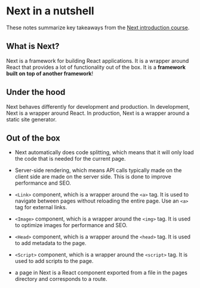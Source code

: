 # Next in a nutshell
These notes summarize key takeaways from the [Next introduction course](https://nextjs.org/learn/foundations/about-nextjs).

## What is Next?
Next is a framework for building React applications. It is a wrapper around React that provides a lot of functionality out of the box. It is a **framework built on top of another framework**!

## Under the hood
Next behaves differently for development and production. In development, Next is a wrapper around React. In production, Next is a wrapper around a static site generator.

## Out of the box
- Next automatically does code splitting, which means that it will only load the code that is needed for the current page.

- Server-side rendering, which means API calls typically made on the client side are made on the server side. This is done to improve performance and SEO.

- `<Link>` component, which is a wrapper around the `<a>` tag. It is used to navigate between pages without reloading the entire page. Use an `<a>` tag for external links.

- `<Image>` component, which is a wrapper around the `<img>` tag. It is used to optimize images for performance and SEO.

- `<Head>` component, which is a wrapper around the `<head>` tag. It is used to add metadata to the page.

- `<Script>` component, which is a wrapper around the `<script>` tag. It is used to add scripts to the page.

- a page in Next is a React component exported from a file in the pages directory and corresponds to a route.